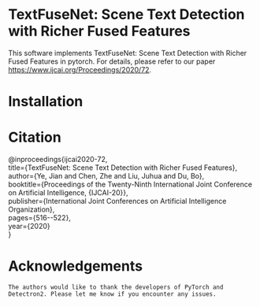 # TextFuseNet: Scene Text Detection with Richer Fused Features
This software implements TextFuseNet: Scene Text Detection with Richer Fused Features in pytorch. For details, please refer to our paper https://www.ijcai.org/Proceedings/2020/72.

# Installation

# Citation
@inproceedings{ijcai2020-72,  
    title={TextFuseNet: Scene Text Detection with Richer Fused Features},  
    author={Ye, Jian and Chen, Zhe and Liu, Juhua and Du, Bo},   
    booktitle={Proceedings of the Twenty-Ninth International Joint Conference on Artificial Intelligence, {IJCAI-20}},     
    publisher={International Joint Conferences on Artificial Intelligence Organization},     
    pages={516--522},     
    year={2020}     
}

# Acknowledgements
    The authors would like to thank the developers of PyTorch and Detectron2. Please let me know if you encounter any issues.
